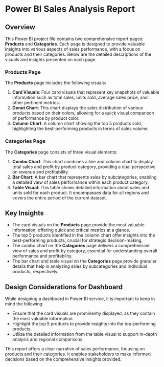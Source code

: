 # Power BI Sales Analysis Report

## Overview

This Power BI project file contains two comprehensive report pages: **Products** and **Categories**. Each page is designed to provide valuable insights into various aspects of sales performance, with a focus on products and their categories. Below are the detailed descriptions of the visuals and insights presented on each page.

### Products Page

The **Products** page includes the following visuals:

1. **Card Visuals**: Four card visuals that represent key snapshots of valuable information such as total sales, units sold, average sales price, and other pertinent metrics.
2. **Donut Chart**: This chart displays the sales distribution of various products based on their colors, allowing for a quick visual comparison of performance by product color.
3. **Column Chart**: A column chart showing the top 5 products sold, highlighting the best-performing products in terms of sales volume.

### Categories Page

The **Categories** page consists of three visual elements:

1. **Combo Chart**: This chart combines a line and column chart to display total sales and profit by product category, providing a dual perspective on revenue and profitability.
2. **Bar Chart**: A bar chart that represents sales by subcategories, enabling a detailed view of sales performance within each product category.
3. **Table Visual**: This table shows detailed information about sales and units sold for each product. It encompasses data for all regions and covers the entire period of the current dataset.

## Key Insights

- The card visuals on the **Products** page provide the most valuable information, offering quick and critical metrics at a glance.
- The top 5 products identified in the column chart offer insights into the best-performing products, crucial for strategic decision-making.
- The combo chart on the **Categories** page delivers a comprehensive view of sales and profit by category, essential for understanding overall performance and profitability.
- The bar chart and table visual on the **Categories** page provide granular details that help in analyzing sales by subcategories and individual products, respectively.

## Design Considerations for Dashboard

While designing a dashboard in Power BI service, it is important to keep in mind the following:

- Ensure that the card visuals are prominently displayed, as they contain the most valuable information.
- Highlight the top 5 products to provide insights into the top-performing products.
- Utilize the detailed information from the table visual to support in-depth analysis and regional comparisons.

This report offers a clear narrative of sales performance, focusing on products and their categories. It enables stakeholders to make informed decisions based on the comprehensive insights provided.
